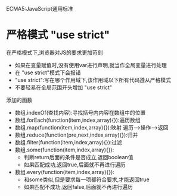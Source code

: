 ECMA5:JavaScript通用标准

# 严格模式 "use strict"
在严格模式下,浏览器对JS的要求更加苛刻

- 如果在变量赋值时,没有使用var进行声明,就当作全局变量进行处理
- 在 "use strict"模式下会报错
- "use strict":写在哪个作用域下,该作用域以下所有代码遵从严格模式
- 不要轻易在全局范围开头增加 "use strict"

添加的函数

- 数组.indexOf(查找内容):寻找括号内内容在数组中的位置
- 数组.forEach(function(item,index,array){}):遍历数组
- 数组.map(function(item,index,array){}):映射 遍历-->操作-->返回
- 数组.reduce(function(pre,next,index,array){}):归并
- 数组.filter(function(item,index,array){}):过滤
- 数组.some(function(item,index,array){}):
	- 判断return后面的条件是否成立,返回boolean值
	- 如果匹配成功,返回true,后面就不再进行遍历
- 数组.every(function(item,index,array){}):
	- 和some类似,但是要求每一项都符合要求,才能返回true
	- 如果匹配不成功,返回false,后面就不再进行遍历

